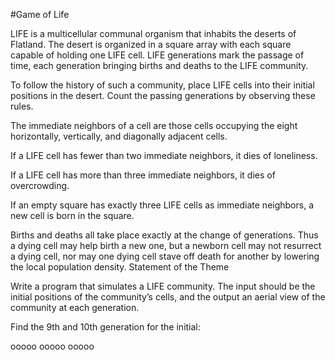 #Game of Life

LIFE is a multicellular communal organism that inhabits the deserts of Flatland. 
The desert is organized in a square array with each square capable of holding one 
LIFE cell. LIFE generations mark the passage of time, each generation bringing 
births and deaths to the LIFE community.

To follow the history of such a community, place LIFE cells into their initial 
positions in the desert. Count the passing generations by observing these rules.

The immediate neighbors of a cell are those cells occupying the eight horizontally, 
vertically, and diagonally adjacent cells.

If a LIFE cell has fewer than two immediate neighbors, it dies of loneliness. 

If a LIFE cell has more than three immediate neighbors, it dies of overcrowding.

If an empty square has exactly three LIFE cells as immediate neighbors, a new cell 
is born in the square.

Births and deaths all take place exactly at the change of generations. Thus a dying 
cell may help birth a new one, but a newborn cell may not resurrect a dying cell, nor 
may one dying cell stave off death for another by lowering the local population density.
Statement of the Theme

Write a program that simulates a LIFE community. The input should be the initial positions 
of the community’s cells, and the output an aerial view of the community at each generation.

Find the 9th and 10th generation for the initial:

οοοοο οοοοο οοοοο